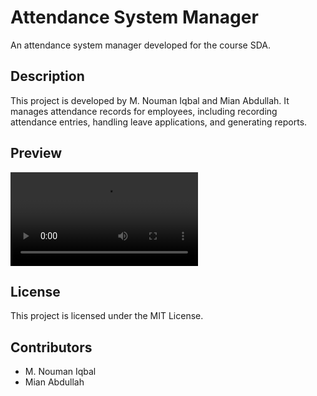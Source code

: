 # Attendance System Manager

An attendance system manager developed for the course SDA.

## Description

This project is developed by M. Nouman Iqbal and Mian Abdullah. It manages attendance records for employees, including recording attendance entries, handling leave applications, and generating reports.

## Preview

<video src="https://github.com/user-attachments/assets/7d793779-5f42-46cd-8a80-d16b5d38f4c9"></video>

## License

This project is licensed under the MIT License.

## Contributors

- M. Nouman Iqbal
- Mian Abdullah
